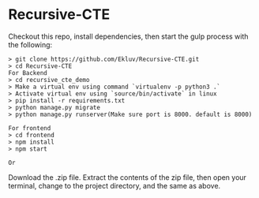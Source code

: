 # Recursive-CTE

Checkout this repo, install dependencies, then start the gulp process with the following:

    > git clone https://github.com/Ekluv/Recursive-CTE.git
    > cd Recursive-CTE
    For Backend
    > cd recursive_cte_demo
    > Make a virtual env using command `virtualenv -p python3 .`
    > Activate virtual env using `source/bin/activate` in linux
    > pip install -r requirements.txt
    > python manage.py migrate
    > python manage.py runserver(Make sure port is 8000. default is 8000)
    
    For frontend
    > cd frontend
    > npm install
    > npm start
    
    Or 

Download the .zip file. Extract the contents of the zip file, then open your terminal, change to the project directory, 
and the same as above.

